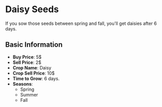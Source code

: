 # Daisy Seeds

If you sow those seeds between spring and fall, you'll get daisies after 6 days.

## Basic Information

- **Buy Price**: 5$
- **Sell Price**: 2$
- **Crop Name**: Daisy
- **Crop Sell Price**: 10$
- **Time to Grow**: 6 days.
- **Seasons**:
  - Spring
  - Summer
  - Fall